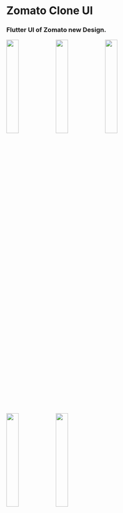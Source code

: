 # Zomato Clone UI

<h3>Flutter UI of Zomato new Design.</h3>

<a href="url"><img src="https://github.com/Shreyas1718/Zomato-Clone-UI/blob/master/images/first.png" align="left"  width="25%" ></a>
<a href="url"><img src="https://github.com/Shreyas1718/Zomato-Clone-UI/blob/master/images/second.png" align="left"  width="25%" ></a>
<a href="url"><img src="https://github.com/Shreyas1718/Zomato-Clone-UI/blob/master/images/third.png" align="left"  width="25%" ></a>
<a href="url"><img src="https://github.com/Shreyas1718/Zomato-Clone-UI/blob/master/images/fourth.png" align="left"  width="25%" ></a>
<a href="url"><img src="https://github.com/Shreyas1718/Zomato-Clone-UI/blob/master/images/fifth.png" align="left"  width="25%" ></a>


